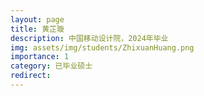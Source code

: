 ```yaml
---
layout: page
title: 黄芷璇
description: 中国移动设计院，2024年毕业
img: assets/img/students/ZhixuanHuang.png
importance: 1
category: 已毕业硕士
redirect:
---
```

